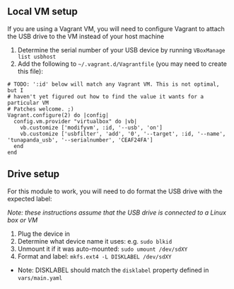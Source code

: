 ## Local VM setup
If you are using a Vagrant VM, you will need to configure Vagrant to attach the USB drive to the VM instead of your host machine

1. Determine the serial number of your USB device by running `VBoxManage list usbhost`
1. Add the following to `~/.vagrant.d/Vagrantfile` (you may need to create this file):
```
# TODO: ':id' below will match any Vagrant VM. This is not optimal, but I 
# haven't yet figured out how to find the value it wants for a particular VM
# Patches welcome. ;)
Vagrant.configure(2) do |config|
  config.vm.provider "virtualbox" do |vb|
    vb.customize ['modifyvm', :id, '--usb', 'on']
    vb.customize ['usbfilter', 'add', '0', '--target', :id, '--name', 'tunapanda_usb', '--serialnumber', 'CEAF24FA']
  end
end
```

## Drive setup
For this module to work, you will need to do format the USB drive with the expected label:

*Note: these instructions assume that the USB drive is connected to a Linux box or VM*

1. Plug the device in
1. Determine what device name it uses: e.g. `sudo blkid`
1. Unmount it if it was auto-mounted: `sudo umount /dev/sdXY`
1. Format and label: `mkfs.ext4 -L DISKLABEL /dev/sdXY`
  * Note: DISKLABEL should match the `disklabel` property defined in `vars/main.yaml`

